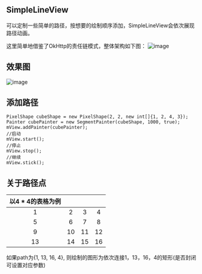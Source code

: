 ## SimpleLineView

可以定制一些简单的路径，按想要的绘制顺序添加，SimpleLineView会依次展现路径动画。

这里简单地借鉴了OkHttp的责任链模式，整体架构如下图：
![image](https://github.com/XingdongYu/SimpleLineView/blob/master/pic/diagram.png)

效果图
---
![image](https://github.com/XingdongYu/SimpleLineView/blob/master/pic/sample.gif)

添加路径
---
```
PixelShape cubeShape = new PixelShape(2, 2, new int[]{1, 2, 4, 3});
Painter cubePainter = new SegmentPainter(cubeShape, 1000, true);
mView.addPainter(cubePainter);
//启动
mView.start();
//停止
mView.stop();
//继续
mView.stick();
```

关于路径点
---
|以4 * 4的表格为例||||
| :-:| :-:| :-:| :-:|
|  1 |  2 |  3 |  4 |
|  5 |  6 |  7 |  8 |
|  9 | 10 | 11 | 12 |
| 13 | 14 | 15 | 16 |

如果path为{1, 13, 16, 4}, 则绘制的图形为依次连接1，13，16，4的矩形(是否封闭可设置对应参数)
